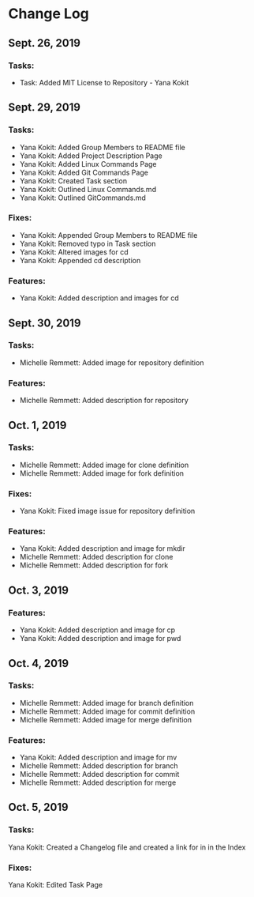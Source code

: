 # Change Log

## Sept. 26, 2019
### Tasks:
* Task: Added MIT License to Repository - Yana Kokit

## Sept. 29, 2019
### Tasks:
* Yana Kokit: Added Group Members to README file
* Yana Kokit: Added Project Description Page 
* Yana Kokit: Added Linux Commands Page 
* Yana Kokit: Added Git Commands Page 
* Yana Kokit: Created Task section 
* Yana Kokit: Outlined Linux Commands.md 
* Yana Kokit: Outlined GitCommands.md 
### Fixes:
* Yana Kokit: Appended Group Members to README file
* Yana Kokit: Removed typo in Task section 
* Yana Kokit: Altered images for cd
* Yana Kokit: Appended cd description
### Features:
* Yana Kokit: Added description and images for cd
## Sept. 30, 2019
### Tasks:
* Michelle Remmett: Added image for repository definition
### Features:
* Michelle Remmett: Added description for repository
## Oct. 1, 2019
### Tasks:
* Michelle Remmett: Added image for clone definition
* Michelle Remmett: Added image for fork definition
### Fixes:
* Yana Kokit: Fixed image issue for repository definition
### Features:
* Yana Kokit: Added description and image for mkdir
* Michelle Remmett: Added description for clone
* Michelle Remmett: Added description for fork
## Oct. 3, 2019
### Features:
* Yana Kokit: Added description and image for cp
* Yana Kokit: Added description and image for pwd
## Oct. 4, 2019
### Tasks:
* Michelle Remmett: Added image for branch definition
* Michelle Remmett: Added image for commit definition
* Michelle Remmett: Added image for merge definition
### Features:
* Yana Kokit: Added description and image for mv
* Michelle Remmett: Added description for branch
* Michelle Remmett: Added description for commit
* Michelle Remmett: Added description for merge
## Oct. 5, 2019
### Tasks:
Yana Kokit: Created a Changelog file and created a link for in in the Index
### Fixes:
Yana Kokit: Edited Task Page



